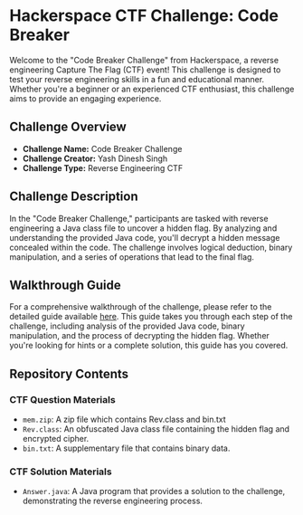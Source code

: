 # Hackerspace CTF Challenge: Code Breaker

Welcome to the "Code Breaker Challenge" from Hackerspace, a reverse engineering Capture The Flag (CTF) event! This challenge is designed to test your reverse engineering skills in a fun and educational manner. Whether you're a beginner or an experienced CTF enthusiast, this challenge aims to provide an engaging experience.

## Challenge Overview

- **Challenge Name:** Code Breaker Challenge
- **Challenge Creator:** Yash Dinesh Singh
- **Challenge Type:** Reverse Engineering CTF

## Challenge Description

In the "Code Breaker Challenge," participants are tasked with reverse engineering a Java class file to uncover a hidden flag. By analyzing and understanding the provided Java code, you'll decrypt a hidden message concealed within the code. The challenge involves logical deduction, binary manipulation, and a series of operations that lead to the final flag.

## Walkthrough Guide

For a comprehensive walkthrough of the challenge, please refer to the detailed guide available [here](https://docs.google.com/document/d/1AhiWd5OOACLGGwq52y7lUXFdvJhHCPmMq9VHIXKDNas/edit). This guide takes you through each step of the challenge, including analysis of the provided Java code, binary manipulation, and the process of decrypting the hidden flag. Whether you're looking for hints or a complete solution, this guide has you covered.

## Repository Contents

### CTF Question Materials
- `mem.zip`: A zip file which contains Rev.class and bin.txt
- `Rev.class`: An obfuscated Java class file containing the hidden flag and encrypted cipher.
- `bin.txt`: A supplementary file that contains binary data.

### CTF Solution Materials
- `Answer.java`: A Java program that provides a solution to the challenge, demonstrating the reverse engineering process.

